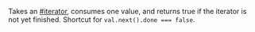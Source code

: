 Takes an [#iterator](#function-isiterator), consumes one value, and returns true if the iterator is not yet finished. Shortcut for `val.next().done === false`.
